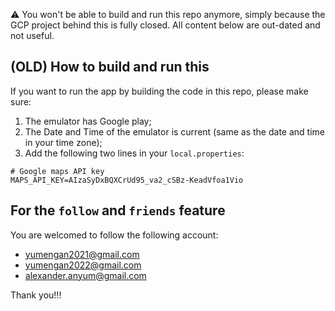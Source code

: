 ⚠️ You won't be able to build and run this repo anymore, simply because the GCP project behind 
this is fully closed. All content below are out-dated and not useful.

## (OLD) How to build and run this

If you want to run the app by building the code in this repo, please make sure:
1. The emulator has Google play;
2. The Date and Time of the emulator is current (same as the date and time in your time zone);
3. Add the following two lines in your `local.properties`:
```
# Google maps API key
MAPS_API_KEY=AIzaSyDxBQXCrUd95_va2_cSBz-KeadVfoa1Vio
```

## For the `follow` and `friends` feature

You are welcomed to follow the following account:
- yumengan2021@gmail.com
- yumengan2022@gmail.com
- alexander.anyum@gmail.com

Thank you!!!
